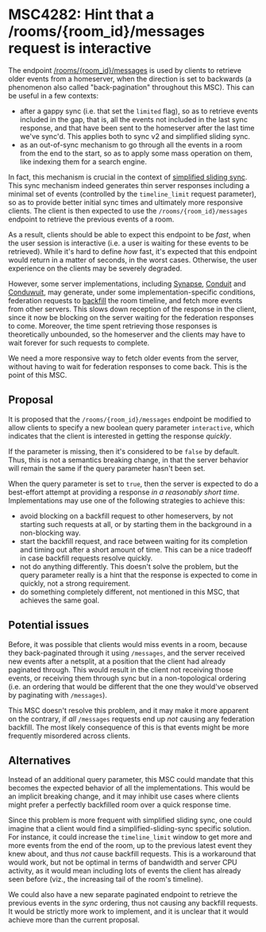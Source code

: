 # MSC4282: Hint that a /rooms/{room_id}/messages request is interactive

The endpoint [/rooms/{room_id}/messages](https://spec.matrix.org/latest/client-server-api/#get_matrixclientv3roomsroomidmessages)
is used by clients to retrieve older events from a homeserver, when the direction is set to
backwards (a phenomenon also called "back-pagination" throughout this MSC). This can be useful in a
few contexts:

- after a gappy sync (i.e. that set the `limited` flag), so as to retrieve events included in the
  gap, that is, all the events not included in the last sync response, and that have been sent to the
  homeserver after the last time we've sync'd. This applies both to sync v2 and simplified sliding
  sync.
- as an out-of-sync mechanism to go through all the events in a room from the end to the start, so
  as to apply some mass operation on them, like indexing them for a search engine.

In fact, this mechanism is crucial in the context of [simplified sliding sync](https://github.com/matrix-org/matrix-spec-proposals/pull/4186).
This sync mechanism indeed generates thin server responses including a minimal set of events
(controlled by the `timeline_limit` request parameter), so as to provide better initial sync times
and ultimately more responsive clients. The client is then expected to use the
`/rooms/{room_id}/messages` endpoint to retrieve the previous events of a room.

As a result, clients should be able to expect this endpoint to be *fast*, when the user session is
interactive (i.e. a user is waiting for these events to be retrieved). While it's hard to define
*how* fast, it's expected that this endpoint would return in a matter of seconds, in the worst
cases. Otherwise, the user experience on the clients may be severely degraded.

However, some server implementations, including
[Synapse](https://github.com/element-hq/synapse/blob/5c84f258095535aaa2a4a04c850f439fd00735cc/synapse/handlers/pagination.py#L575-L584),
[Conduit](https://gitlab.com/famedly/conduit/-/blob/a7e6f60b41122761422df2b7bcc0c192416f9a28/src/api/client_server/message.rs#L201)
and
[Conduwuit](https://github.com/girlbossceo/conduwuit/blob/0f81c1e1ccdcb0c5c6d5a27e82f16eb37b1e61c8/src/api/client/message.rs#L94-L101),
may generate, under some implementation-specific conditions, federation requests to
[backfill](https://spec.matrix.org/v1.14/server-server-api/#backfilling-and-retrieving-missing-events)
the room timeline, and fetch more events from other servers. This slows down reception of the
response in the client, since it now be blocking on the server waiting for the federation responses
to come. Moreover, the time spent retrieving those responses is theoretically unbounded, so the
homeserver and the clients may have to wait forever for such requests to complete.

We need a more responsive way to fetch older events from the server, without having to wait for
federation responses to come back. This is the point of this MSC.

## Proposal

It is proposed that the `/rooms/{room_id}/messages` endpoint be modified to allow clients to
specify a new boolean query parameter `interactive`, which indicates that the client is interested
in getting the response *quickly*.

If the parameter is missing, then it's considered to be `false` by default. Thus, this is not a
semantics breaking change, in that the server behavior will remain the same if the query parameter
hasn't been set.

When the query parameter is set to `true`, then the server is expected to do a best-effort attempt
at providing a response *in a reasonably short time*. Implementations may use one of the following
strategies to achieve this:

- avoid blocking on a backfill request to other homeservers, by not starting such requests at all,
  or by starting them in the background in a non-blocking way.
- start the backfill request, and race between waiting for its completion and timing out after a
  short amount of time. This can be a nice tradeoff in case backfill requests resolve quickly.
- not do anything differently. This doesn't solve the problem, but the query parameter really is a
  hint that the response is expected to come in quickly, not a strong requirement.
- do something completely different, not mentioned in this MSC, that achieves the same goal.

## Potential issues

Before, it was possible that clients would miss events in a room, because they back-paginated
through it using `/messages`, and the server received new events after a netsplit, at a position that
the client had already paginated through. This would result in the client not receiving those
events, or receiving them through sync but in a non-topological ordering (i.e. an ordering that
would be different that the one they would've observed by paginating with `/messages`).

This MSC doesn't resolve this problem, and it may make it more apparent on the contrary, if *all*
`/messages` requests end up *not* causing any federation backfill. The most likely consequence of
this is that events might be more frequently misordered across clients.

## Alternatives

Instead of an additional query parameter, this MSC could mandate that this becomes the expected
behavior of all the implementations. This would be an implicit breaking change, and it may inhibit
use cases where clients might prefer a perfectly backfilled room over a quick response time.

Since this problem is more frequent with simplified sliding sync, one could imagine that a client
would find a simplified-sliding-sync specific solution. For instance, it could increase the
`timeline_limit` window to get more and more events from the end of the room, up to the previous
latest event they knew about, and thus *not* cause backfill requests. This is a workaround that
would work, but not be optimal in terms of bandwidth and server CPU activity, as it would mean
including lots of events the client has already seen before (viz., the increasing tail of the
room's timeline).

We could also have a new separate paginated endpoint to retrieve the previous events in the *sync*
ordering, thus not causing any backfill requests. It would be strictly more work to implement, and
it is unclear that it would achieve more than the current proposal.
